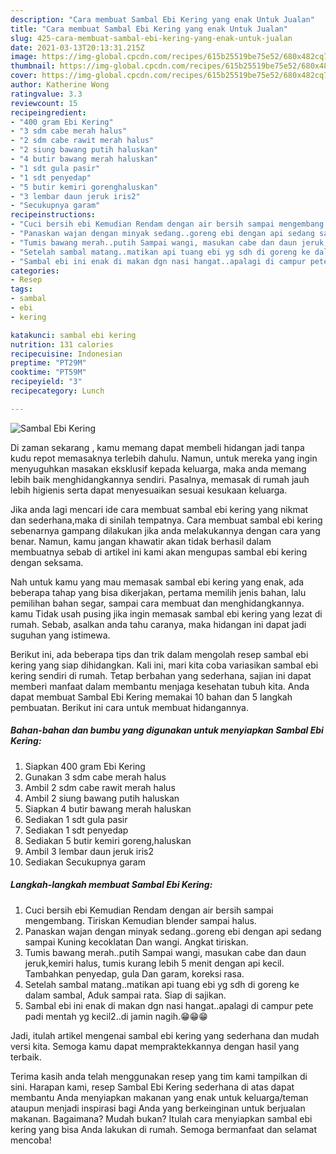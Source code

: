 ```yaml
---
description: "Cara membuat Sambal Ebi Kering yang enak Untuk Jualan"
title: "Cara membuat Sambal Ebi Kering yang enak Untuk Jualan"
slug: 425-cara-membuat-sambal-ebi-kering-yang-enak-untuk-jualan
date: 2021-03-13T20:13:31.215Z
image: https://img-global.cpcdn.com/recipes/615b25519be75e52/680x482cq70/sambal-ebi-kering-foto-resep-utama.jpg
thumbnail: https://img-global.cpcdn.com/recipes/615b25519be75e52/680x482cq70/sambal-ebi-kering-foto-resep-utama.jpg
cover: https://img-global.cpcdn.com/recipes/615b25519be75e52/680x482cq70/sambal-ebi-kering-foto-resep-utama.jpg
author: Katherine Wong
ratingvalue: 3.3
reviewcount: 15
recipeingredient:
- "400 gram Ebi Kering"
- "3 sdm cabe merah halus"
- "2 sdm cabe rawit merah halus"
- "2 siung bawang putih haluskan"
- "4 butir bawang merah haluskan"
- "1 sdt gula pasir"
- "1 sdt penyedap"
- "5 butir kemiri gorenghaluskan"
- "3 lembar daun jeruk iris2"
- "Secukupnya garam"
recipeinstructions:
- "Cuci bersih ebi Kemudian Rendam dengan air bersih sampai mengembang. Tiriskan Kemudian blender sampai halus."
- "Panaskan wajan dengan minyak sedang..goreng ebi dengan api sedang sampai Kuning kecoklatan Dan wangi. Angkat tiriskan."
- "Tumis bawang merah..putih Sampai wangi, masukan cabe dan daun jeruk,kemiri halus, tumis kurang lebih 5 menit dengan api kecil. Tambahkan penyedap, gula Dan garam, koreksi rasa."
- "Setelah sambal matang..matikan api tuang ebi yg sdh di goreng ke dalam sambal, Aduk sampai rata. Siap di sajikan."
- "Sambal ebi ini enak di makan dgn nasi hangat..apalagi di campur pete padi mentah yg kecil2..di jamin nagih.😁😁😁"
categories:
- Resep
tags:
- sambal
- ebi
- kering

katakunci: sambal ebi kering 
nutrition: 131 calories
recipecuisine: Indonesian
preptime: "PT29M"
cooktime: "PT59M"
recipeyield: "3"
recipecategory: Lunch

---
```



![Sambal Ebi Kering](https://img-global.cpcdn.com/recipes/615b25519be75e52/680x482cq70/sambal-ebi-kering-foto-resep-utama.jpg)

Di zaman  sekarang , kamu memang dapat membeli hidangan jadi tanpa kudu repot memasaknya terlebih dahulu. Namun, untuk mereka yang ingin menyuguhkan masakan eksklusif kepada keluarga, maka anda memang lebih baik menghidangkannya sendiri. Pasalnya, memasak di rumah jauh lebih higienis serta dapat menyesuaikan sesuai kesukaan keluarga.

Jika anda lagi mencari ide cara membuat sambal ebi kering yang nikmat dan sederhana,maka di sinilah tempatnya. Cara membuat sambal ebi kering  sebenarnya gampang dilakukan jika anda melakukannya dengan cara yang benar. Namun, kamu jangan khawatir akan tidak berhasil dalam membuatnya 
sebab di artikel ini kami akan mengupas sambal ebi kering dengan seksama.  



Nah untuk kamu yang mau memasak sambal ebi kering yang enak, ada beberapa tahap yang bisa dikerjakan, pertama memilih jenis bahan, lalu pemilihan bahan segar, sampai cara membuat dan menghidangkannya. kamu Tidak usah pusing jika ingin memasak sambal ebi kering yang lezat di rumah. Sebab, asalkan anda  tahu caranya, maka hidangan ini dapat jadi suguhan yang istimewa.

Berikut ini, ada beberapa tips dan trik dalam mengolah resep sambal ebi kering yang siap dihidangkan. Kali ini, mari kita coba variasikan sambal ebi kering sendiri di rumah. Tetap berbahan yang sederhana, sajian ini dapat memberi manfaat dalam membantu menjaga kesehatan tubuh kita. Anda dapat membuat Sambal Ebi Kering memakai 10 bahan dan 5 langkah pembuatan. Berikut ini cara untuk membuat hidangannya.

<!--inarticleads1-->

##### Bahan-bahan dan bumbu yang digunakan untuk menyiapkan Sambal Ebi Kering:

1. Siapkan 400 gram Ebi Kering
1. Gunakan 3 sdm cabe merah halus
1. Ambil 2 sdm cabe rawit merah halus
1. Ambil 2 siung bawang putih haluskan
1. Siapkan 4 butir bawang merah haluskan
1. Sediakan 1 sdt gula pasir
1. Sediakan 1 sdt penyedap
1. Sediakan 5 butir kemiri goreng,haluskan
1. Ambil 3 lembar daun jeruk iris2
1. Sediakan Secukupnya garam




<!--inarticleads2-->

##### Langkah-langkah membuat Sambal Ebi Kering:

1. Cuci bersih ebi Kemudian Rendam dengan air bersih sampai mengembang. Tiriskan Kemudian blender sampai halus.
1. Panaskan wajan dengan minyak sedang..goreng ebi dengan api sedang sampai Kuning kecoklatan Dan wangi. Angkat tiriskan.
1. Tumis bawang merah..putih Sampai wangi, masukan cabe dan daun jeruk,kemiri halus, tumis kurang lebih 5 menit dengan api kecil. Tambahkan penyedap, gula Dan garam, koreksi rasa.
1. Setelah sambal matang..matikan api tuang ebi yg sdh di goreng ke dalam sambal, Aduk sampai rata. Siap di sajikan.
1. Sambal ebi ini enak di makan dgn nasi hangat..apalagi di campur pete padi mentah yg kecil2..di jamin nagih.😁😁😁




Jadi, itulah artikel mengenai  sambal ebi kering  yang sederhana dan mudah versi kita. Semoga kamu dapat mempraktekkannya dengan hasil yang terbaik. 

Terima kasih anda telah menggunakan resep yang tim kami tampilkan di sini. Harapan kami, resep  Sambal Ebi Kering sederhana di atas dapat membantu Anda menyiapkan makanan yang enak untuk keluarga/teman ataupun menjadi inspirasi bagi Anda yang berkeinginan untuk berjualan makanan. Bagaimana? Mudah bukan? Itulah cara menyiapkan sambal ebi kering yang bisa Anda lakukan di rumah. Semoga bermanfaat dan selamat mencoba!

